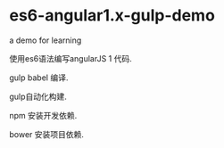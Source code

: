 # es6-angular1.x-gulp-demo
a demo for learning

使用es6语法编写angularJS 1 代码.

gulp babel 编译.

gulp自动化构建.

npm 安装开发依赖.

bower 安装项目依赖.
